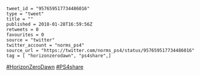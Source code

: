 ```
tweet_id = "957659517734486016"
type = "tweet"
title = ""
published = 2018-01-28T16:59:56Z
retweets = 0
favourites = 0
source = "twitter"
twitter_account = "norms_ps4"
source_url = "https://twitter.com/norms_ps4/status/957659517734486016"
tag = [ "horizonzerodawn", "ps4share",]
```

[#HorizonZeroDawn](/tags/horizonzerodawn/) [#PS4share](/tags/ps4share/)

<p class='image'><img src='http://mnf.m17s.net/2018/01/28/DUpKQI2W4AARE0Y.jpg' alt=''></p>

